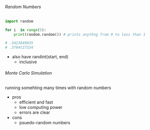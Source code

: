 # 

###### Random Numbers
```python
import random 

for i  in range(5):
    print(random.random()) # prints anythng from 0 to less than 1

# .3423849835
# .3784t27334
```
- also have randint(start, end)
    - inclusive 

###### Monte Carlo Simulation
running somehting many times with random numbers
- pros 
    - efficient and fast
    - low computing power
    - errors are clear
- cons
    - psuedo-random numbers
